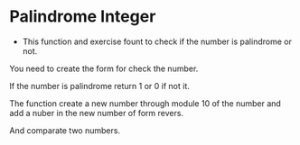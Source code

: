 # Palindrome Integer

- This function and exercise fount to check if the number is palindrome or not.

You need to create the form for check the number.

If the number is palindrome return 1 or 0 if not it.

The function create a new number through module 10 of the number and add a nuber in the new number of form revers.

And comparate two numbers.
